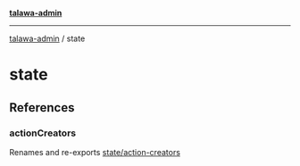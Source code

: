 [**talawa-admin**](../README.md)

***

[talawa-admin](../modules.md) / state

# state

## References

### actionCreators

Renames and re-exports [state/action-creators](action-creators/README.md)
